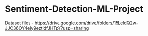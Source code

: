 # Sentiment-Detection-ML-Project

Dataset files - https://drive.google.com/drive/folders/15LeldQ2w-JJC36OY4e1y9eztidfJHTpY?usp=sharing

